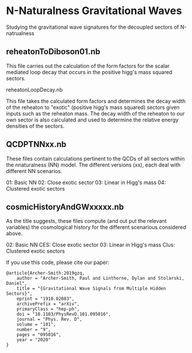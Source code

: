# N-Naturalness Gravitational Waves
Studying the gravitational wave signatures for the decoupled sectors of N-natrualness

## reheatonToDiboson01.nb

This file carries out the calculation of the form factors for the scalar mediated loop decay that occurs in the positive higg's mass squared sectors. 

reheatonLoopDecay.nb

This file takes the calculated form factors and determines the decay width of the reheaton to "exotic" (positive higg's mass squared) sectors given inputs such as the reheaton mass. The decay width of the reheaton to our own sector is also calculated and used to determine the relative energy densities of the sectors.

## QCDPTNNxx.nb

These files contain calculations pertinent to the QCDs of all sectors within the nnaturalness (NN) model. The different versions (xx), each deal with different NN scenarios.

01: Basic NN
02: Close exotic sector
03: Linear in Higg's mass
04: Clustered exotic sectors

## cosmicHistoryAndGWxxxxx.nb

As the title suggests, these files compute (and out put the relevant variables) the cosmological history for the different scenarious considered above. 

02: Basic NN
CES: Close exotic sector
03: Linear in Higg's mass
Clus: Clustered exotic sectors

If you use this code, please cite our paper:

```
@article{Archer-Smith:2019gzq,
    author = "Archer-Smith, Paul and Linthorne, Dylan and Stolarski, Daniel",
    title = "{Gravitational Wave Signals from Multiple Hidden Sectors}",
    eprint = "1910.02083",
    archivePrefix = "arXiv",
    primaryClass = "hep-ph",
    doi = "10.1103/PhysRevD.101.095016",
    journal = "Phys. Rev. D",
    volume = "101",
    number = "9",
    pages = "095016",
    year = "2020"
}
```
